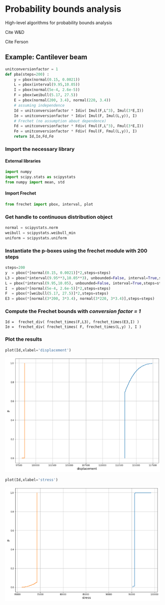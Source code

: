 # Probability bounds analysis

High-level algorithms for probability bounds analysis

Cite W&D 

Cite Ferson


## Example: Cantilever beam

```python
unitconversionfactor = 1
def pba(steps=200) :
    y = pbox(normal(0.15, 0.0021))
    L = pbox(interval(9.95,10.05))
    I = pbox(normal(5e-4, 2.6e-5))
    F = pbox(weibull(5.17, 27.5)) 
    E = pbox(normal(200, 3.4), normal(220, 3.4))
    # assuming independence
    Id = unitconversionfactor * Idiv( Imul(F,L^3), Imul(3*E,I))
    Iσ = unitconversionfactor * Idiv( Imul(F, Imul(L,y)), I)
    # Frechet (no assumption about dependence)
    Fd = unitconversionfactor * Fdiv( Fmul(F,L^3), Fmul(3*E,I))
    Fσ = unitconversionfactor * Fdiv( Fmul(F, Fmul(L,y)), I)
    return Id,Iσ,Fd,Fσ
```


### Import the necessary library
#### External libraries

```python
import numpy
import scipy.stats as scipystats
from numpy import mean, std
```

#### Import Frechet
```python
from frechet import pbox, interval, plot
```

### Get handle to continuous distribution object
```python 
normal = scipystats.norm
weibull = scipystats.weibull_min
uniform = scipystats.uniform
```

### Instantiate the p-boxes using the frechet module with 200 steps

```python
steps=200
y  = pbox(*[normal(0.15, 0.0021)]*2,steps=steps)
L3 = pbox(*interval(9.95**3,10.05**3), unbounded=False, interval=True,steps=steps)
L = pbox(*interval(9.95,10.05), unbounded=False, interval=True,steps=steps)
I  = pbox(*[normal(5e-4, 2.6e-5)]*2,steps=steps)
F  = pbox(*[weibull(5.17, 27.5)]*2,steps=steps) 
E3 = pbox(*[normal(3*200, 3*3.4), normal(3*220, 3*3.4)],steps=steps)
```

### Compute the Frechet bounds with *conversion factor = 1*

```pyhton
Id =  frechet_div( frechet_times(F,L3), frechet_times(E3,I) )
Iσ =  frechet_div( frechet_times( F, frechet_times(L,y) ), I )
```

### Plot the results
```python
plot(Id,xlabel='displacement')
```
![png](img/output_4_0.png)

```python
plot(Id,xlabel='stress')
```

![png](img/output_5_0.png)

